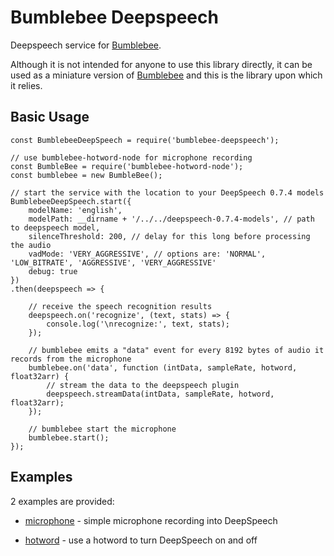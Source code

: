 # Bumblebee Deepspeech

Deepspeech service for [Bumblebee](https://github.com/jaxcore/bumblebee).

Although it is not intended for anyone to use this library directly, it can be used as a miniature
version of [Bumblebee](https://github.com/jaxcore/bumblebee) and this is the library upon which
it relies.

## Basic Usage

```
const BumblebeeDeepSpeech = require('bumblebee-deepspeech');

// use bumblebee-hotword-node for microphone recording
const BumbleBee = require('bumblebee-hotword-node');
const bumblebee = new BumbleBee();

// start the service with the location to your DeepSpeech 0.7.4 models
BumblebeeDeepSpeech.start({
	modelName: 'english',
	modelPath: __dirname + '/../../deepspeech-0.7.4-models', // path to deepspeech model,
	silenceThreshold: 200, // delay for this long before processing the audio
	vadMode: 'VERY_AGGRESSIVE', // options are: 'NORMAL', 'LOW_BITRATE', 'AGGRESSIVE', 'VERY_AGGRESSIVE'
	debug: true
})
.then(deepspeech => {

	// receive the speech recognition results
	deepspeech.on('recognize', (text, stats) => {
		console.log('\nrecognize:', text, stats);
	});

	// bumblebee emits a "data" event for every 8192 bytes of audio it records from the microphone
	bumblebee.on('data', function (intData, sampleRate, hotword, float32arr) {
		// stream the data to the deepspeech plugin
		deepspeech.streamData(intData, sampleRate, hotword, float32arr);
	});

	// bumblebee start the microphone
	bumblebee.start();
});
```

## Examples

2 examples are provided:

- [microphone](examples/microphone) - simple microphone recording into DeepSpeech

- [hotword](examples/hotword) - use a hotword to turn DeepSpeech on and off
